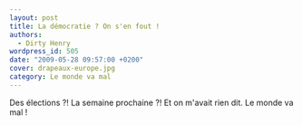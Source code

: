 ```yaml
---
layout: post
title: La démocratie ? On s'en fout !
authors:
  - Dirty Henry
wordpress_id: 505
date: "2009-05-28 09:57:00 +0200"
cover: drapeaux-europe.jpg
category: Le monde va mal
---
```


Des élections ⁈ La semaine prochaine ⁈ Et on m'avait rien dit. Le monde va mal !
